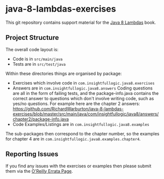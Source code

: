 java-8-lambdas-exercises
========================

This git repository contains support material for the [Java 8 Lambdas](tinyurl.com/java8lambdas) book.

Project Structure
-----------------

The overall code layout is:

* Code is in `src/main/java`
* Tests are in `src/test/java`

Within these directories things are organised by package:

* Exercises which involve code in `com.insightfullogic.java8.exercises`
* Answers are in `com.insightfullogic.java8.answers` Coding questions are all in the form of failing tests, and the package-info.java
contains the correct answer to questions which don't involve writing code, such as yes/no questions. For example here are the chapter 2 answers:
https://github.com/RichardWarburton/java-8-lambdas-exercises/blob/master/src/main/java/com/insightfullogic/java8/answers/chapter2/package-info.java
* Code Examples/Listings are in `com.insightfullogic.java8.examples`

The sub-packages then correspond to the chapter number, so the examples for chapter 4 are in
 `com.insightfullogic.java8.examples.chapter4`.

Reporting Issues
----------------

If you find any issues with the exercises or examples then please submit them via the
[O'Reilly Errata Page](http://www.oreilly.com/catalog/errata.csp?isbn=0636920030713).
